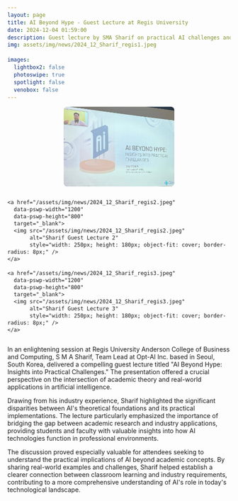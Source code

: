 ```yaml
---
layout: page
title: AI Beyond Hype - Guest Lecture at Regis University
date: 2024-12-04 01:59:00
description: Guest lecture by SMA Sharif on practical AI challenges and industry insights
img: assets/img/news/2024_12_Sharif_regis1.jpeg

images:
  lightbox2: false
  photoswipe: true
  spotlight: false
  venobox: false
---
```


<div style="display: flex; justify-content: center; align-items: center;">
  <div class="pswp-gallery pswp-gallery--single-column" id="gallery--news" style="display: flex; gap: 10px; flex-wrap: wrap; justify-content: center;">
    <a href="/assets/img/news/2024_12_Sharif_regis1.jpeg"
      data-pswp-width="1200"
      data-pswp-height="800"
      target="_blank">
      <img src="/assets/img/news/2024_12_Sharif_regis1.jpeg" 
           alt="Sharif Guest Lecture 1" 
           style="width: 250px; height: 180px; object-fit: cover; border-radius: 8px;" />
    </a>
    
    <a href="/assets/img/news/2024_12_Sharif_regis2.jpeg"
      data-pswp-width="1200"
      data-pswp-height="800"
      target="_blank">
      <img src="/assets/img/news/2024_12_Sharif_regis2.jpeg" 
           alt="Sharif Guest Lecture 2" 
           style="width: 250px; height: 180px; object-fit: cover; border-radius: 8px;" />
    </a>
    
    <a href="/assets/img/news/2024_12_Sharif_regis3.jpeg"
      data-pswp-width="1200"
      data-pswp-height="800"
      target="_blank">
      <img src="/assets/img/news/2024_12_Sharif_regis3.jpeg" 
           alt="Sharif Guest Lecture 3" 
           style="width: 250px; height: 180px; object-fit: cover; border-radius: 8px;" />
    </a>
  </div>
</div>

In an enlightening session at Regis University Anderson College of Business and Computing, S M A Sharif, Team Lead at Opt-AI Inc. based in Seoul, South Korea, delivered a compelling guest lecture titled "AI Beyond Hype: Insights into Practical Challenges." The presentation offered a crucial perspective on the intersection of academic theory and real-world applications in artificial intelligence.

Drawing from his industry experience, Sharif highlighted the significant disparities between AI's theoretical foundations and its practical implementations. The lecture particularly emphasized the importance of bridging the gap between academic research and industry applications, providing students and faculty with valuable insights into how AI technologies function in professional environments.

The discussion proved especially valuable for attendees seeking to understand the practical implications of AI beyond academic concepts. By sharing real-world examples and challenges, Sharif helped establish a clearer connection between classroom learning and industry requirements, contributing to a more comprehensive understanding of AI's role in today's technological landscape.

